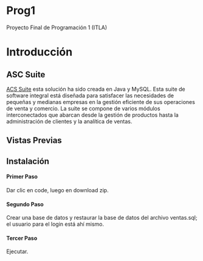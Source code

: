 # Prog1
Proyecto Final de Programación 1 (ITLA)
# Introducción
## ASC Suite
[ACS Suite](https://github.com/Deyf3r/Prog1.git "ACS Suite") esta solución ha sido creada en Java y MySQL. Esta suite de software integral está diseñada para satisfacer las necesidades de pequeñas y medianas empresas en la gestión eficiente de sus operaciones de venta y comercio. La suite se compone de varios módulos interconectados que abarcan desde la gestión de productos hasta la administración de clientes y la analítica de ventas.
## Vistas Previas
## Instalación
#### Primer Paso
Dar clic en code, luego en download zip.
#### Segundo Paso
Crear una base de datos y restaurar la base de datos del archivo ventas.sql; el usuario para el login está ahí mismo.
#### Tercer Paso
Ejecutar.
